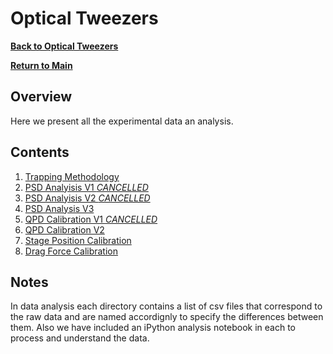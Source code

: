 # Optical Tweezers
**[Back to Optical Tweezers](https://github.com/PanosEconomou/advanced-lab/tree/main/1.Optical-Tweezers)**

**[Return to Main](https://github.com/PanosEconomou/advanced-lab)**

## Overview
Here we present all the experimental data an analysis.

## Contents
1. [Trapping Methodology](https://github.com/PanosEconomou/advanced-lab/tree/main/1.Optical-Tweezers/3.Lab-Data/3.TWEEZERS__Feb-15-2021__21-09-04)
2. [PSD Analyisis V1 *CANCELLED*](https://github.com/PanosEconomou/advanced-lab/tree/main/1.Optical-Tweezers/3.Lab-Data/2.TWEEZERS__Feb-08-2021__18-26-29)
3. [PSD Analyisis V2 *CANCELLED*](https://github.com/PanosEconomou/advanced-lab/tree/main/1.Optical-Tweezers/3.Lab-Data/4.TWEEZERS__Feb-18-2021__21-34-21)
4. [PSD Analysis V3](https://github.com/PanosEconomou/advanced-lab/tree/main/1.Optical-Tweezers/3.Lab-Data/8.TWEEZERS__Feb-27-2021__14-28-34)
5. [QPD Calibration V1 *CANCELLED*](https://github.com/PanosEconomou/advanced-lab/tree/main/1.Optical-Tweezers/3.Lab-Data/5.TWEEZERS__Feb-21-2021__14-24-43)
6. [QPD Calibration V2](https://github.com/PanosEconomou/advanced-lab/tree/main/1.Optical-Tweezers/3.Lab-Data/7.TWEEZERS__Feb-26-2021__20-36-56)
7. [Stage Position Calibration](https://github.com/PanosEconomou/advanced-lab/tree/main/1.Optical-Tweezers/3.Lab-Data/6.TWEEZERS__Feb-22-2021__17-04-17)
8. [Drag Force Calibration](https://github.com/PanosEconomou/advanced-lab/tree/main/1.Optical-Tweezers/3.Lab-Data/9.TWEEZERS__Mar-01-2021__01-26-35)

## Notes
In data analysis each directory contains a list of csv files that correspond to the raw data and are named accordignly to specify the differences between them. Also we have included an iPython analysis notebook in each to process and understand the data.
